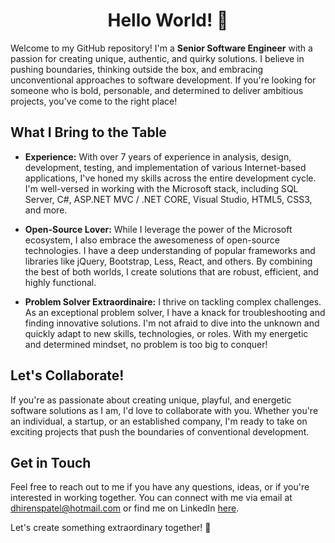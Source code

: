 <h1 align="center">Hello World! 👋</h1>
<p>
 

 
Welcome to my GitHub repository! I'm a **Senior Software Engineer** with a passion for creating unique, authentic, and quirky solutions. I believe in pushing boundaries, thinking outside the box, and embracing unconventional approaches to software development. If you're looking for someone who is bold, personable, and determined to deliver ambitious projects, you've come to the right place!
 

 
## What I Bring to the Table
 

 
- **Experience:** With over 7 years of experience in analysis, design, development, testing, and implementation of various Internet-based applications, I've honed my skills across the entire development cycle. I'm well-versed in working with the Microsoft stack, including SQL Server, C#, ASP.NET MVC / .NET CORE, Visual Studio, HTML5, CSS3, and more.
 

 
- **Open-Source Lover:** While I leverage the power of the Microsoft ecosystem, I also embrace the awesomeness of open-source technologies. I have a deep understanding of popular frameworks and libraries like jQuery, Bootstrap, Less, React, and others. By combining the best of both worlds, I create solutions that are robust, efficient, and highly functional.
 

 
- **Problem Solver Extraordinaire:** I thrive on tackling complex challenges. As an exceptional problem solver, I have a knack for troubleshooting and finding innovative solutions. I'm not afraid to dive into the unknown and quickly adapt to new skills, technologies, or roles. With my energetic and determined mindset, no problem is too big to conquer!
 

 
## Let's Collaborate!
 

 
If you're as passionate about creating unique, playful, and energetic software solutions as I am, I'd love to collaborate with you. Whether you're an individual, a startup, or an established company, I'm ready to take on exciting projects that push the boundaries of conventional development.
 

 
## Get in Touch
 

 
Feel free to reach out to me if you have any questions, ideas, or if you're interested in working together. You can connect with me via email at [dhirenspatel@hotmail.com](mailto:dhirenspatel@hotmail.com) or find me on LinkedIn [here](https://www.linkedin.com/in/imdhiren).
 

 
Let's create something extraordinary together! 🚀</p>
